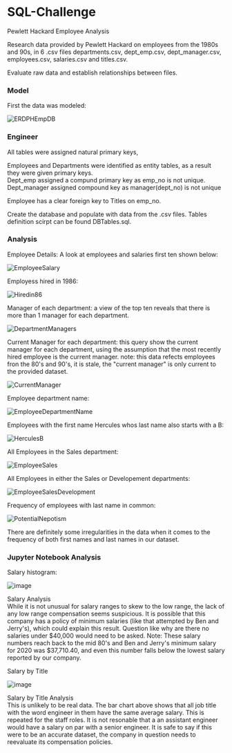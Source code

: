 # SQL-Challenge
Pewlett Hackard Employee Analysis

Research data provided by Pewlett Hackard on employees from the 1980s and 90s, in 6 .csv files departments.csv, dept_emp.csv, dept_manager.csv, employees.csv, salaries.csv and titles.csv. 

Evaluate raw data and establish relationships between files. 

### Model

First the data was modeled:  

![ERDPHEmpDB](https://user-images.githubusercontent.com/98897041/168600570-9383d8fa-df14-4ebb-9e94-1ecded7f2911.PNG)

### Engineer

All tables were assigned natural primary keys, 

Employees and Departments were identified as entity tables, as a result they were given primary keys.     
Dept_emp assigned a compund primary key as emp_no is not unique.  
Dept_manager assigned compound key as manager(dept_no) is not unique

Employee has a clear foreign key to Titles on emp_no.
<!-- Dept_emp is a cross reference table and it was assigned foreign keys to the two tables it references. note: this tables containes a column called manager which is dept_id, it was not renamed for this exercise. In practice, this column should be renamed to dept_no to conform with the dataset standards.  -->

Create the database and populate with data from the .csv files. Tables definition scirpt can be found DBTables.sql.

### Analysis

Employee Details:  A look at employees and salaries first ten shown below:  

![EmployeeSalary](https://user-images.githubusercontent.com/98897041/167205385-90d38805-1cd6-40d8-8fd8-a938b0fb1e21.PNG)

Employess hired in 1986: 

![Hiredin86](https://user-images.githubusercontent.com/98897041/167205736-b9e12693-4a14-408f-9081-4d4502b0e551.PNG)

Manager of each department: a view of the top ten reveals that there is more than 1 manager for each department. 

![DepartmentManagers](https://user-images.githubusercontent.com/98897041/167205952-458ec345-16eb-4d90-9600-2dfe57287db4.PNG)

Current Manager for each department: this query show the current manager for each department, using the assumption that the most recently hired employee is the current manager. note: this data refects employees fron the 80's and 90's, it is stale, the "current manager" is only current to the provided dataset. 

![CurrentManager](https://user-images.githubusercontent.com/98897041/167206312-eb4e0aa3-e628-484b-ab0c-49704a7c2c01.PNG)

Employee department name:

![EmployeeDepartmentName](https://user-images.githubusercontent.com/98897041/167206412-4cf6affd-7491-4f2b-8b13-da65339f6b86.PNG)

Employees with the first name Hercules whos last name also starts with a B:

![HerculesB](https://user-images.githubusercontent.com/98897041/167206585-4ac96591-7787-475e-8193-4c508fe2df1b.PNG)

All Employees in the Sales department:

![EmployeeSales](https://user-images.githubusercontent.com/98897041/167206690-7531edd7-c416-4aea-82e7-53b385dd1cc2.PNG)

All Employees in either the Sales or Developement departments:

![EmployeeSalesDevelopment](https://user-images.githubusercontent.com/98897041/167206835-907f38cf-05ea-4395-86fc-53071ff846d4.PNG)

Frequency of employees with last name in common:

![PotentialNepotism](https://user-images.githubusercontent.com/98897041/167207006-9eeb64dc-f3e3-49a5-a636-c742cbebfe4e.PNG)

There are definitely some irregularities in the data when it comes to the frequency of both first names and last names in our dataset. 

### Jupyter Notebook Analysis

Salary histogram: 

![image](https://user-images.githubusercontent.com/98897041/167207459-b5aea45c-473a-4a3f-94bf-6300993f172c.png)

Salary Analysis  
While it is not unusual for salary ranges to skew to the low range, the lack of any low range compensation seems suspicious. It is possible that this company has a policy of minimum salaries (like that attempted by Ben and Jerry's), which could explain this result. Question like why are there no salaries under $40,000 would need to be asked.
Note: These salary numbers reach back to the mid 80's and Ben and Jerry's minimum salary for 2020 was $37,710.40, and even this number falls below the lowest salary reported by our company.


Salary by Title 

![image](https://user-images.githubusercontent.com/98897041/167207670-fd530908-ac8c-4200-8cd5-f3715aec2997.png)

Salary by Title Analysis  
This is unlikely to be real data. The bar chart above shows that all job title with the word engineer in them have the same average salary. This is repeated for the staff roles. It is not resonable that a an assistant engineer would have a salary on par with a senior engineer. It is safe to say if this were to be an accurate dataset, the company in question needs to reevaluate its compensation policies.

